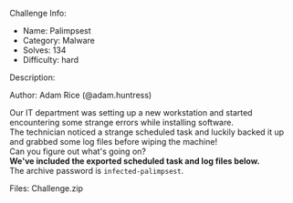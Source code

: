 
Challenge Info:
 - Name: Palimpsest
 - Category: Malware    
 - Solves: 134
 - Difficulty: hard


 Description:

 Author: Adam Rice (@adam.huntress)  
  
Our IT department was setting up a new workstation and started encountering some strange errors while installing software.   
 The technician noticed a strange scheduled task and luckily backed it up and grabbed some log files before wiping the machine!   
 Can you figure out what's going on?   
 **We've included the exported scheduled task and log files below.**   
 The archive password is `infected-palimpsest`.


 Files: Challenge.zip
